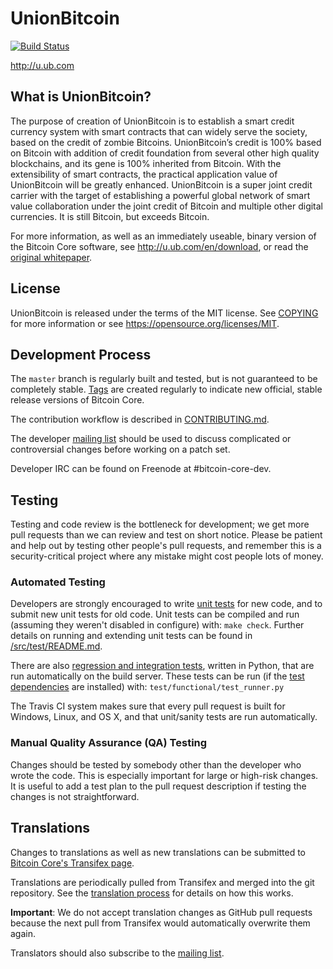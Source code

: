 UnionBitcoin
=====================================

[![Build Status](https://travis-ci.org/bitcoin/bitcoin.svg?branch=master)](https://travis-ci.org/bitcoin/bitcoin)

http://u.ub.com

What is UnionBitcoin?
----------------

The purpose of creation of UnionBitcoin is to establish a smart credit currency system with smart contracts that can widely serve the society, based on the credit of zombie Bitcoins. UnionBitcoin’s credit is 100% based on Bitcoin with addition of credit foundation from several other high quality blockchains, and its gene is 100% inherited from Bitcoin. With the extensibility of smart contracts, the practical application value of UnionBitcoin will be greatly enhanced. UnionBitcoin is a super joint credit carrier with the target of establishing a powerful global network of smart value collaboration under the joint credit of Bitcoin and multiple other digital currencies. It is still Bitcoin, but exceeds Bitcoin.


For more information, as well as an immediately useable, binary version of
the Bitcoin Core software, see http://u.ub.com/en/download, or read the
[original whitepaper](https://bitcoincore.org/bitcoin.pdf).

License
-------

UnionBitcoin is released under the terms of the MIT license. See [COPYING](COPYING) for more
information or see https://opensource.org/licenses/MIT.

Development Process
-------------------

The `master` branch is regularly built and tested, but is not guaranteed to be
completely stable. [Tags](https://github.com/bitcoin/bitcoin/tags) are created
regularly to indicate new official, stable release versions of Bitcoin Core.

The contribution workflow is described in [CONTRIBUTING.md](CONTRIBUTING.md).

The developer [mailing list](https://lists.linuxfoundation.org/mailman/listinfo/bitcoin-dev)
should be used to discuss complicated or controversial changes before working
on a patch set.

Developer IRC can be found on Freenode at #bitcoin-core-dev.

Testing
-------

Testing and code review is the bottleneck for development; we get more pull
requests than we can review and test on short notice. Please be patient and help out by testing
other people's pull requests, and remember this is a security-critical project where any mistake might cost people
lots of money.

### Automated Testing

Developers are strongly encouraged to write [unit tests](src/test/README.md) for new code, and to
submit new unit tests for old code. Unit tests can be compiled and run
(assuming they weren't disabled in configure) with: `make check`. Further details on running
and extending unit tests can be found in [/src/test/README.md](/src/test/README.md).

There are also [regression and integration tests](/test), written
in Python, that are run automatically on the build server.
These tests can be run (if the [test dependencies](/test) are installed) with: `test/functional/test_runner.py`

The Travis CI system makes sure that every pull request is built for Windows, Linux, and OS X, and that unit/sanity tests are run automatically.

### Manual Quality Assurance (QA) Testing

Changes should be tested by somebody other than the developer who wrote the
code. This is especially important for large or high-risk changes. It is useful
to add a test plan to the pull request description if testing the changes is
not straightforward.

Translations
------------

Changes to translations as well as new translations can be submitted to
[Bitcoin Core's Transifex page](https://www.transifex.com/projects/p/bitcoin/).

Translations are periodically pulled from Transifex and merged into the git repository. See the
[translation process](doc/translation_process.md) for details on how this works.

**Important**: We do not accept translation changes as GitHub pull requests because the next
pull from Transifex would automatically overwrite them again.

Translators should also subscribe to the [mailing list](https://groups.google.com/forum/#!forum/bitcoin-translators).
